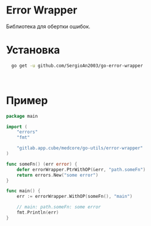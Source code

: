 # Error Wrapper

Библиотека для обертки ошибок.


# Установка

```bash
  go get -u github.com/SergioAn2003/go-error-wrapper
```
<br>

# Пример
```go
package main

import (
	"errors"
	"fmt"

	"gitlab.app.cube/medcore/go-utils/error-wrapper"
)

func someFn() (err error) {
	defer errorWrapper.PtrWithOP(&err, "path.someFn")
	return errors.New("some error")
}

func main() {
	err := errorWrapper.WithOP(someFn(), "main")

	// main: path.someFn: some error
	fmt.Println(err)
}
```
